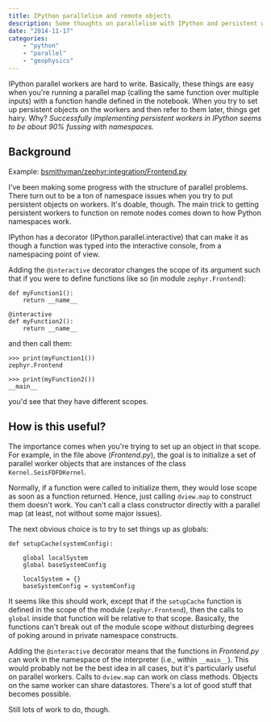 ```yaml
---
title: IPython parallelism and remote objects
description: Some thoughts on parallelism with IPython and persistent worker objects
date: "2014-11-17"
categories: 
    - "python"
    - "parallel"
    - "geophysics"
---
```


IPython parallel workers are hard to write. Basically, these things are easy when you're running a parallel map (calling the same function over multiple inputs) with a function handle defined in the notebook. When you try to set up persistent objects on the workers and then refer to them later, things get hairy. Why? *Successfully implementing persistent workers in IPython seems to be about 90% fussing with namespaces.*

## Background

Example: [bsmithyman/zephyr:integration/Frontend.py](https://github.com/bsmithyman/zephyr/blob/76a36f3e7bb8467a7374a1fd25ecfe132e0fa92e/zephyr/Frontend.py)

I've been making some progress with the structure of parallel problems. There turn out to be a ton of namespace issues when you try to put persistent objects on workers. It's doable, though. The main trick to getting persistent workers to function on remote nodes comes down to how Python namespaces work. 

IPython has a decorator (IPython.parallel.interactive) that can make it as though a function was typed into the interactive console, from a namespacing point of view.

Adding the `@interactive` decorator changes the scope of its argument such that if you were to define functions like so (in module `zephyr.Frontend`):
````
def myFunction1():
    return __name__

@interactive
def myFunction2():
    return __name__
````

and then call them:

````
>>> print(myFunction1())
zephyr.Frontend

>>> print(myFunction2())
__main__
````
you'd see that they have different scopes.

## How is this useful?

The importance comes when you're trying to set up an object in that scope. For example, in the file above (*Frontend.py*), the goal is to initialize a set of parallel worker objects that are instances of the class `Kernel.SeisFDFDKernel`.

Normally, if a function were called to initialize them, they would lose scope as soon as a function returned. Hence, just calling `dview.map` to construct them doesn't work. You can't call a class constructor directly with a parallel map (at least, not without some major issues).

The next obvious choice is to try to set things up as globals:
````
def setupCache(systemConfig):

    global localSystem
    global baseSystemConfig

    localSystem = {}
    baseSystemConfig = systemConfig
````

It seems like this should work, except that if the `setupCache` function is defined in the scope of the module (`zephyr.Frontend`), then the calls to `global` inside that function will be relative to that scope. Basically, the functions can't break out of the module scope without disturbing degrees of poking around in private namespace constructs.

Adding the `@interactive` decorator means that the functions in *Frontend.py* can work in the namespace of the interpreter (i.e., within `__main__`). This would probably not be the best idea in all cases, but it's particularly useful on parallel workers. Calls to `dview.map` can work on class methods. Objects on the same worker can share datastores. There's a lot of good stuff that becomes possible.

Still lots of work to do, though.